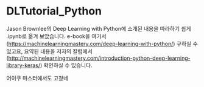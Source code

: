 # DLTutorial_Python
Jason Brownlee의 Deep Learning with Python에 소개된 내용을 따라하기 쉽게 .ipynb로 옮겨 보았습니다.
e-book을 여기서 (https://machinelearningmastery.com/deep-learning-with-python/) 구하실 수 있고요, 요약된 내용을 저자의 칼럼에서 (http://machinelearningmastery.com/introduction-python-deep-learning-library-keras/) 확인하실 수 있습니다.

어이쿠 마스터에서도 고쳤네
